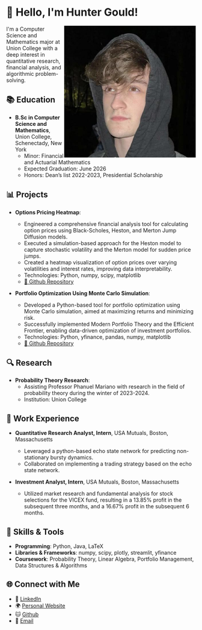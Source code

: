 # 📌 Hello, I'm Hunter Gould!

<img align="right" src="https://github.com/Gouldh/Gouldh/raw/main/pfp.jpg" alt="Profile Picture" width="350px">


I'm a Computer Science and Mathematics major at Union College with a deep interest in quantitative research, financial analysis, and algorithmic problem-solving.

## 📚 Education

- **B.Sc in Computer Science and Mathematics**, Union College, Schenectady, New York
  - Minor: Financial and Actuarial Mathematics
  - Expected Graduation: June 2026
  - Honors: Dean’s list 2022-2023, Presidential Scholarship
 

## 📊 Projects

- **Options Pricing Heatmap**:
   - Engineered a comprehensive financial analysis tool for calculating option prices using Black-Scholes, Heston, and Merton Jump Diffusion models.
   - Executed a simulation-based approach for the Heston model to capture stochastic volatility and the Merton model for sudden price jumps.
   - Created a heatmap visualization of option prices over varying volatilities and interest rates, improving data interpretability.
   - Technologies: Python, numpy, scipy, matplotlib
   - [🔗 Github Repository](https://github.com/Gouldh/Option-Pricing-Heatmap)

- **Portfolio Optimization Using Monte Carlo Simulation**:
  - Developed a Python-based tool for portfolio optimization using Monte Carlo simulation, aimed at maximizing returns and minimizing risk.
  - Successfully implemented Modern Portfolio Theory and the Efficient Frontier, enabling data-driven optimization of investment portfolios.
  - Technologies: Python, yfinance, pandas, numpy, matplotlib
  - [🔗 Github Repository](https://github.com/Gouldh/Monte-Carlo-Portfolio-Optimization/)

## 🔍 Research
- **Probability Theory Research**:
   - Assisting Professor Phanuel Mariano with research in the field of probability theory during the winter of 2023-2024.
   - Institution: Union College

## 💼 Work Experience

- **Quantitative Research Analyst, Intern**, USA Mutuals, Boston, Massachusetts
  - Leveraged a python-based echo state network for predicting non-stationary bursty dynamics.
  - Collaborated on implementing a trading strategy based on the echo state network.

- **Investment Analyst, Intern**, USA Mutuals, Boston, Massachusetts
  - Utilized market research and fundamental analysis for stock selections for the VICEX fund, resulting in a 13.85% profit in the subsequent three months, and a 16.67% profit in the subsequent 6 months.

## 🔧 Skills & Tools

- **Programming**: Python, Java, LaTeX
- **Libraries & Frameworks**: numpy, scipy, plotly, streamlit, yfinance
- **Coursework**: Probability Theory, Linear Algebra, Portfolio Management, Data Structures & Algorithms

## 🌐 Connect with Me

- 📌 [LinkedIn](https://www.linkedin.com/in/hunter-gould/)
- 🌍 [Personal Website](https://huntergould.com)
- 🐱 [Github](https://github.com/Gouldh)
- 📧 [Email](mailto:huntergould@icloud.com)
